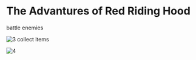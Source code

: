 # The Advantures of Red Riding Hood
battle enemies

![3](https://user-images.githubusercontent.com/96559304/179867879-337ba77d-57ef-48d5-b3d8-0a4b557dac8e.jpg)
collect items

![4](https://user-images.githubusercontent.com/96559304/179867899-0fdc1d3e-de01-4975-9127-ef5236642711.jpg)
